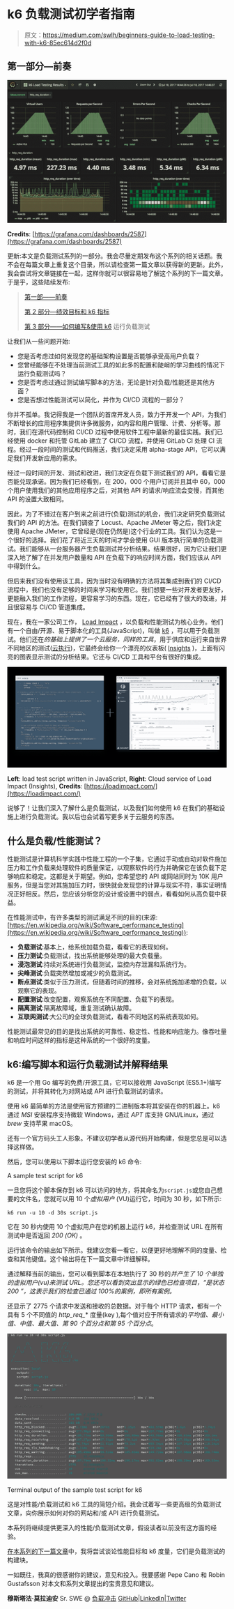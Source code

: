 # k6 负载测试初学者指南

> 原文：<https://medium.com/swlh/beginners-guide-to-load-testing-with-k6-85ec614d2f0d>

## 第一部分—前奏

![](img/2edb3084ae118a6920222d0937328e1e.png)

**Credits**: [https://grafana.com/dashboards/2587](https://grafana.com/dashboards/2587)

更新:本文是负载测试系列的一部分。我会尽量定期发布这个系列的相关话题。我不会在每篇文章上重复这个目录，所以请检查第一篇文章以获得新的更新。此外，我会尝试将文章链接在一起，这样你就可以很容易地了解这个系列的下一篇文章。于是乎，这些陆续发布:

> [第一部——前奏](/swlh/beginners-guide-to-load-testing-with-k6-85ec614d2f0d)
> 
> [第 2 部分—绩效目标和 k6 指标](/swlh/beginners-guide-to-load-testing-with-k6-73d55ee23723)
> 
> [第 3 部分——如何编写&使用 k6](/swlh/beginners-guide-to-load-testing-with-k6-ff155885b6db) 运行负载测试

让我们从一些问题开始:

*   您是否考虑过如何发现您的基础架构设置是否能够承受高用户负载？
*   您曾经能够在不处理当前测试工具的如此多的配置和陡峭的学习曲线的情况下运行负载测试吗？
*   您是否考虑过通过测试编写脚本的方法，无论是针对负载/性能还是其他方面？
*   您是否想过性能测试可以简化，并作为 CI/CD 流程的一部分？

你并不孤单。我记得我是一个团队的首席开发人员，致力于开发一个 API，为我们不断增长的应用程序集提供许多微服务，如内容和用户管理、计费、分析等。那时，我们在源代码控制和 CI/CD 过程中使用软件工程中最新的最佳实践。我们已经使用 docker 和托管 GitLab 建立了 CI/CD 流程，并使用 GitLab CI 处理 CI 流程。经过一段时间的测试和代码推送，我们决定采用 alpha-stage API，它可以满足我们开发新应用的需求。

经过一段时间的开发、测试和改进，我们决定在负载下测试我们的 API，看看它是否能兑现承诺。因为我们已经看到，在 200，000 个用户订阅并且其中 60，000 个用户使用我们的其他应用程序之后，对其他 API 的请求/响应流会变慢，而其他 API 的设置大致相同。

因此，为了不错过在客户到来之前进行(负载)测试的机会，我们决定研究负载测试我们的 API 的方法。在我们调查了 Locust、Apache JMeter 等之后，我们决定使用 Apache JMeter，它曾经是(现在仍然是)这个行业的工具。我们认为这是一个很好的选择。我们花了将近三天的时间才学会使用 GUI 版本执行简单的负载测试。我们能够从一台服务器产生负载测试并分析结果。结果很好，因为它让我们更深入地了解了在并发用户数量和 API 在负载下的响应时间方面，我们应该从 API 中得到什么。

但后来我们没有使用该工具，因为当时没有明确的方法将其集成到我们的 CI/CD 流程中，我们也没有足够的时间来学习和使用它。我们想要一些对开发者更友好，更能融入我们的工作流程，更容易学习的东西。现在，它已经有了很大的改进，并且很容易与 CI/CD 管道集成。

现在，我在一家公司工作， [Load Impact](https://loadimpact.com/) ，以负载和性能测试为核心业务。他们有一个自由/开源、易于脚本化的工具(JavaScript)，叫做 [k6](https://k6.io/) ，可以用于负载测试。他们还在*的基础上提供了一个云服务，同样的工具*，用于供应和运行来自世界不同地区的测试([云执行](https://loadimpact.com/cloud-execution/))，它最终会给你一个漂亮的仪表板( [Insights](https://loadimpact.com/insights/) )，上面有闪亮的图表显示测试的分析结果。它还与 CI/CD 工具和平台有很好的集成。

![](img/fb6544c358e23f668de6726bb7b6f49b.png)

**Left**: load test script written in JavaScript, **Right**: Cloud service of Load Impact (Insights), **Credits**: [https://loadimpact.com/](https://loadimpact.com/)

说够了！让我们深入了解什么是负载测试，以及我们如何使用 k6 在我们的基础设施上进行负载测试。我以后也会试着写更多关于云服务的东西。

## 什么是负载/性能测试？

性能测试是计算机科学实践中性能工程的一个子集，它通过手动或自动对软件施加压力和工作负载来处理软件的质量保证，以观察软件的行为并确保它在该负载下足够响应和稳定。这都是关于期望。例如，您希望您的 API 或网站同时为 10K 用户服务，但是当您对其施加压力时，很快就会发现您的计算与现实不符，事实证明情况正好相反。然后，您应该分析您的设计或设置中的弱点，看看如何从高负载中获益。

在性能测试中，有许多类型的测试满足不同的目的(来源:[https://en.wikipedia.org/wiki/Software_performance_testing](https://en.wikipedia.org/wiki/Software_performance_testing)):

*   **负载测试**:基本上，给系统加载负载，看看它的表现如何。
*   **压力测试**:负载测试，找出系统能够处理的最大负载量。
*   **浸泡测试**:持续对系统进行负载测试，监控内存泄漏和系统行为。
*   **尖峰测试**:负载突然增加或减少的负载测试。
*   **断点测试**:类似于压力测试，但随着时间的推移，会对系统施加递增的负载，以观察它的表现。
*   **配置测试**:改变配置，观察系统在不同配置、负载下的表现。
*   **隔离测试**:隔离故障域，重复测试确认故障。
*   **互联网测试**:大公司的全球负载测试，看看不同地区的系统表现如何。

性能测试最常见的目的是找出系统的可靠性、稳定性、性能和响应能力。像吞吐量和响应时间这样的指标是这种系统的一个很好的度量。

## k6:编写脚本和运行负载测试并解释结果

k6 是一个用 Go 编写的免费/开源工具，它可以接收用 JavaScript (ES5.1+)编写的测试，并将其转化为对网站或 API 进行负载测试的请求。

使用 k6 最简单的方法是使用官方预建的二进制版本将其安装在你的机器上。k6 通过 *MSI* 安装程序支持微软 Windows，通过 *APT* 库支持 GNU/Linux，通过 *brew* 支持苹果 macOS。

还有一个官方码头工人形象。不建议初学者从源代码开始构建，但是您总是可以选择这样做。

然后，您可以使用以下脚本运行您安装的 k6 命令:

A sample test script for k6

一旦您将这个脚本保存到 k6 可以访问的地方，将其命名为`script.js`或您自己想要的文件名，您就可以用 10 个*虚拟用户* (VU)运行它，时间为 30 秒，如下所示:

```
k6 run -u 10 -d 30s script.js
```

它在 30 秒内使用 10 个虚拟用户在您的机器上运行 k6，并检查测试 URL 在所有测试中是否返回 *200 (OK)* 。

运行该命令的输出如下所示。我建议您看一看它，以便更好地理解不同的度量、检查和其他键值。这个输出将在下一篇文章中详细解释。

通过解释当前的输出，您可以看到脚本在本地执行了 30 秒的*并产生了 *10 个单独的虚拟用户(vu)*来测试 URL。您还可以看到突出显示的绿色已检查项目，“*是状态 200* ”，这表示我们的*检查已通过 100%的案例*，即所有案例。*

还显示了 2775 个请求中发送和接收的总数据。对于每个 HTTP 请求，都有一个具有 5 个不同值的 *http_req_** 度量(key ),每个值对应于所有请求的*平均值、最小值、中值、最大值、第 90 个百分点和第 95 个百分点*。

![](img/066764ff5e6d4dd3fb2dd40c59c5609b.png)

Terminal output of the sample test script for k6

这是对性能/负载测试和 k6 工具的简短介绍。我会试着写一些更高级的负载测试文章，向你展示如何对你的网站和/或 API 进行负载测试。

本系列将继续提供更深入的性能/负载测试文章，假设读者以前没有这方面的经验。

[在本系列的下一篇文章](/swlh/beginners-guide-to-load-testing-with-k6-73d55ee23723)中，我将尝试谈论性能目标和 k6 度量，它们是负载测试的构建块。

一如既往，我真的很感谢你的建议，意见和投入。我要感谢 Pepe Cano 和 Robin Gustafsson 对本文和系列文章提出的宝贵意见和建议。

**穆斯塔法·莫拉迪安**
Sr. SWE @ [负载冲击](https://medium.com/u/7df2fe2c0bfd?source=post_page-----85ec614d2f0d--------------------------------)
[GitHub](http://github.com/mostafa)|[LinkedIn](https://www.linkedin.com/in/mostafa-moradian/)|[Twitter](https://twitter.com/MosiMoradian)